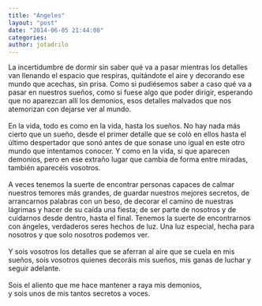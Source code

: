 ```yaml
---
title: "Ángeles"
layout: "post"
date: "2014-06-05 21:44:00"
categories: 
author: jotadrilo
---
```


<div class="css-full-post-content js-full-post-content">
La incertidumbre de dormir sin saber qué va a pasar mientras los detalles van llenando el espacio que respiras, quitándote el aire y decorando ese mundo que acechas, sin prisa. Como si pudiésemos saber a caso qué va a pasar en nuestros sueños, como si fuese algo que poder dirigir, esperando que no aparezcan allí los demonios, esos detalles malvados que nos atemorizan con dejarse ver al mundo.<br /><br />En la vida, todo es como en la vida, hasta los sueños. No hay nada más cierto que un sueño, desde el primer detalle que se coló en ellos hasta el último despertador que sonó antes de que sonase uno igual en este otro mundo que intentamos conocer. Y como en la vida, si que aparecen demonios, pero en ese extraño lugar que cambia de forma entre miradas, también aparecéis vosotros.<br /><br />A veces tenemos la suerte de encontrar personas capaces de calmar nuestros temores más grandes, de guardar nuestros mejores secretos, de arrancarnos palabras con un beso, de decorar el camino de nuestras lágrimas y hacer de su caída una fiesta; de ser parte de nosotros y de cuidarnos desde dentro, hasta el final. Tenemos la suerte de encontrarnos con ángeles, verdaderos seres hechos de luz. Una luz especial, hecha para nosotros y que solo nosotros podemos ver.<br /><br />Y sois vosotros los detalles que se aferran al aire que se cuela en mis sueños, sois vosotros quienes decoráis mis sueños, mis ganas de luchar y seguir adelante.<br /><br />Sois el aliento que me hace mantener a raya mis demonios,<br />y sois unos de mis tantos secretos a voces.
</div>
